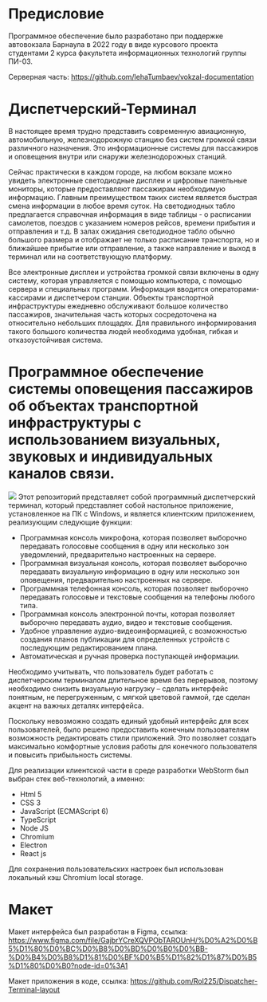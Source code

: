# Предисловие
Программное обеспечение было разработано при поддержке автовокзала Барнаула в 2022 году в виде курсового проекта студентами 2 курса факультета информационных технологий группы ПИ-03.

Cерверная часть: https://github.com/lehaTumbaev/vokzal-documentation

# Диспетчерский-Терминал
В настоящее время трудно представить современную авиационную, автомобильную, железнодорожную станцию без систем громкой связи различного назначения. Это информационные системы для пассажиров и оповещения внутри или снаружи железнодорожных станций.

Сейчас практически в каждом городе, на любом вокзале можно увидеть электронные светодиодные дисплеи и цифровые панельные мониторы, которые предоставляют пассажирам необходимую информацию. Главным преимуществом таких систем является быстрая смена информации в любое время суток. На светодиодных табло предлагается справочная информация в виде таблицы - о расписании самолетов, поездов с указанием номеров рейсов, времени прибытия и отправления и т.д. В залах ожидания светодиодное табло обычно большого размера и отображает не только расписание транспорта, но и ближайшее прибытие или отправление, а также направление и выход в терминал или на соответствующую платформу.

Все электронные дисплеи и устройства громкой связи включены в одну систему, которая управляется с помощью компьютера, с помощью сервера и специальных программ. Информация вводится операторами-кассирами и диспетчером станции. Объекты транспортной инфраструктуры ежедневно обслуживают большое количество пассажиров, значительная часть которых сосредоточена на относительно небольших площадях. Для правильного информирования такого большого количества людей необходима удобная, гибкая и отказоустойчивая система.

# Программное обеспечение системы оповещения пассажиров об объектах транспортной инфраструктуры с использованием визуальных, звуковых и индивидуальных каналов связи.
![](https://sun9-87.userapi.com/impg/DmRVv9Kw85QYx_gYwY4PiKOQiMvYZ0xSWuI3wQ/efMf5Fa2eOo.jpg?size=1920x996&quality=96&sign=9185dd003480cf7ac11a7aa9ed7a2d24&type=album)
Этот репозиторий представляет собой программный диспетчерский терминал, который представляет собой настольное приложение, установленное на ПК с Windows, и является клиентским приложением, реализующим следующие функции:
<ul>
  <li>Программная консоль микрофона, которая позволяет выборочно передавать голосовые сообщения в одну или несколько зон уведомлений, предварительно настроенных на сервере.</li>
  <li>Программная визуальная консоль, которая позволяет выборочно передавать визуальную информацию в одну или несколько зон оповещения, предварительно настроенных на сервере.</li>
  <li> Программная телефонная консоль, которая позволяет выборочно передавать голосовые и текстовые сообщения на телефоны любого типа.</li>
  <li> Программная консоль электронной почты, которая позволяет выборочно передавать аудио, видео и текстовые сообщения.</li>
  <li>Удобное управление аудио-видеоинформацией, с возможностью создания планов публикации для определенных устройств с последующим редактированием плана.</li>
  <li>Автоматическая и ручная проверка поступающей информации.</li>
</ul>

Необходимо учитывать, что пользователь будет работать с диспетчерским терминалом длительное время без перерывов, поэтому необходимо снизить визуальную нагрузку – сделать интерфейс понятным, не перегруженным, с мягкой цветовой гаммой, где сделан акцент на важных деталях интерфейса.

Поскольку невозможно создать единый удобный интерфейс для всех пользователей, было решено предоставить конечным пользователям возможность редактировать стили приложений. Это позволяет создать максимально комфортные условия работы для конечного пользователя и повысить прибыльность системы.

Для реализации клиентской части в среде разработки WebStorm был выбран стек веб-технологий, а именно:
<ul>
  <li>Html 5</li>
  <li>CSS 3</li>
  <li>JavaScript (ECMAScript 6)</li>
  <li>TypeScript</li>
  <li>Node JS</li>
  <li>Chromium</li>
  <li>Electron</li>
  <li>React js</li>
</ul>

Для сохранения пользовательских настроек был использован локальный кэш Chromium local storage.

# Макет
Макет интерфейса был разработан в Figma, ссылка: https://www.figma.com/file/GajbrYCreXQVPObTAROUnH/%D0%A2%D0%B5%D1%80%D0%BC%D0%B8%D0%BD%D0%B0%D0%BB-%D0%B4%D0%B8%D1%81%D0%BF%D0%B5%D1%82%D1%87%D0%B5%D1%80%D0%B0?node-id=0%3A1

Макет приложения в коде, ссылка: https://github.com/Rol225/Dispatcher-Terminal-layout
